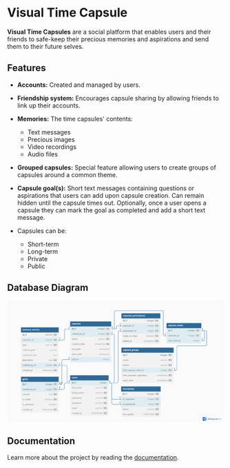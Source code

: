 # Visual Time Capsule
**Visual Time Capsules** are a social platform that enables users and their friends to safe-keep their precious memories and aspirations and send them to their future selves.

## Features
 - **Accounts:** Created and managed by users.
 
 - **Friendship system:** Encourages capsule sharing by allowing friends to link up their accounts.
 
 - **Memories:** The time capsules' contents:
    - Text messages
    - Precious images
    - Video recordings
    - Audio files
   
 - **Grouped capsules:** Special feature allowing users to create groups of capsules around a common theme.
 
 - **Capsule goal(s):** Short text messages containing questions or aspirations that users can add upon capsule creation. Can remain hidden until the capsule times out. Optionally, once a user opens a capsule they can mark the goal as completed and add a short text message.
 
 - Capsules can be:
    - Short-term
    - Long-term
    - Private
    - Public

## Database Diagram

![DB Diagram](https://github.com/bogiplump/Visual-Time-Capsule/blob/main/images/database%20diagram.png)

## Documentation
Learn more about the project by reading the [documentation](docs/Visual%20Time%20Capsule%20Project%20Documentation.pdf).
